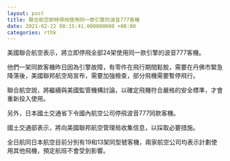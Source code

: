 ```yaml
---
layout: post
title: 聯合航空即時停飛使用同一款引擎的波音777客機
date: 2021-02-22 08:15:41.000000000 +08:00
categories: rthk
---
```


美國聯合航空表示，將立即停飛全部24架使用同一款引擎的波音777客機。

他們一架同款客機昨日因為引擎故障，有零件在飛行期間鬆脫，需要在丹佛市緊急降落後，美國聯邦航空局宣布，需要加強檢查，部分飛機需要暫停飛行。

聯合航空說，將繼續與美國監管機構討論，以確定飛機符合嚴格的安全標準，才會重新投入使用。 

另外，日本國土交通省下令國內航空公司停飛波音777同款客機。

國土交通部表示，將向美國聯邦航空管理局收集信息，以採取必要措施。

全日航同日本航空目前分別有19和13架同型號客機，兩家航空公司均表示計劃使用其他飛機，預定航班不會受到影響。
